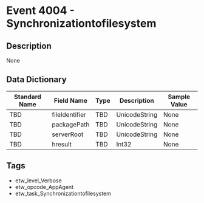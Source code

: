# Event 4004 - Synchronizationtofilesystem

## Description
None

## Data Dictionary
|Standard Name|Field Name|Type|Description|Sample Value|
|---|---|---|---|---|
|TBD|fileIdentifier|TBD|UnicodeString|None|None|
|TBD|packagePath|TBD|UnicodeString|None|None|
|TBD|serverRoot|TBD|UnicodeString|None|None|
|TBD|hresult|TBD|Int32|None|None|

## Tags
* etw_level_Verbose
* etw_opcode_AppAgent
* etw_task_Synchronizationtofilesystem